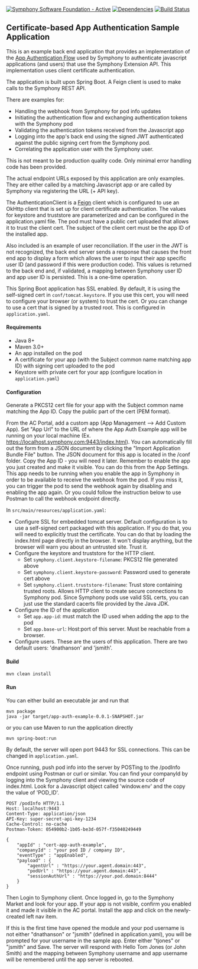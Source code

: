 [![Symphony Software Foundation - Active](https://cdn.rawgit.com/symphonyoss/contrib-toolbox/master/images/ssf-badge-incubating.svg)](https://symphonyoss.atlassian.net/wiki/display/FM/Incubating) [![Dependencies](https://www.versioneye.com/user/projects/58accf374ca76f00331ce1c0/badge.svg?style=flat-square)](https://www.versioneye.com/user/projects/58accf374ca76f00331ce1c0?child=summary) [![Build Status](https://travis-ci.org/symphonyoss/app-auth-example.svg?branch=master)](https://travis-ci.org/symphonyoss/app-auth-example)

## Certificate-based App Authentication Sample Application
This is an example back end application that provides an implementation of the 
[App Authentication Flow](https://extension-api.symphony.com/docs/application-authentication) used by
Symphony to authenticate javascript applications (and users) that use the Symphony Extension API.  This implementation
uses client certificate authentication.

The application is built upon Spring Boot.  A Feign client is used to make calls to the Symphony REST API.  

There are examples for:
* Handling the webhook from Symphony for pod info updates
* Initiating the authentication flow and exchanging authentication tokens with the Symphony pod
* Validating the authentication tokens received from the Javascript app
* Logging into the app's back end using the signed JWT authenticated against the public signing cert from the Symphony pod.
* Correlating the application user with the Symphony user.

This is not meant to be production quality code.  Only minimal error handling code has been provided.

The actual endpoint URLs exposed by this application are only examples. They are either called by a matching Javascript
app or are called by Symphony via registering the URL (+ API key).

The AuthenticationClient is a [Feign](https://github.com/OpenFeign/feign) client which is configured to use an
OkHttp client that is set up for client certificate authentication.  The values for keystore and truststore are
parameterized and can be configured in the application.yaml file.  The pod must have a public cert uploaded that allows
it to trust the client cert. The subject of the client cert must be the app ID of the installed app.

Also included is an example of user reconciliation.  If the user in the JWT is not recognized, the back
end server sends a response that causes the front end app to display a form which allows the user to input
their app specific user ID (and password if this were production code).  This values is returned to the back end
and, if validated, a mapping between Symphony user ID and app user ID is persisted.  This is a one-time operation.

This Spring Boot application has SSL enabled.  By default, it is using the self-signed cert in `conf/tomcat.keystore`. 
If you use this cert, you will need to configure your browser (or system) to trust the cert.  Or you
can change to use a cert that is signed by a trusted root.  This is configured in `application.yaml`.


#### Requirements
* Java 8+
* Maven 3.0+
* An app installed on the pod
* A certificate for your app (with the Subject common name matching app ID) with signing cert uploaded to the pod
* Keystore with private cert for your app (configure location in `application.yaml`)

#### Configuration
Generate a PKCS12 cert file for your app with the Subject common name matching the App ID.  Copy the public part of 
the cert (PEM format).

From the AC Portal, add a custom app (App Management --> Add Custom App). Set "App Url" to the URL of where the App Auth
Example app will be running on your local machine (Ex. https://localhost.symphony.com:9443/index.html). You can
automatically fill out the form from a JSON document by clicking the "Import Application Bundle File" button.  The JSON
document for this app is located in the /conf folder. Copy the App ID - you will need it later. Remember to enable the 
app you just created and make it visible.  You can do this from the App Settings.  This app needs to be running
when you enable the app in Symphony in order to be available to receive the webhook from the pod.  If you miss it, 
you can trigger the pod to send the webhook again by disabling and enabling the app again.  Or you could follow the
instruction below to use Postman to call the webhook endpoint directly.


In `src/main/resources/application.yaml`:
* Configure SSL for embedded tomcat server.  Default configuration is to use a self-signed cert packaged with this
application. If you do that, you will need to explicitly trust the certificate. You can do that by loading the index.html
page directly in the browser.  It won't display anything, but the browser will warn you about an untrusted site.  Trust it.
* Configure the keystore and truststore for the HTTP client.  
  * Set `symphony.client.keystore-filename`: PKCS12 file generated above
  * Set `symphony.client.keystore-password`: Password used to generate cert above
  * Set `symphony.client.truststore-filename`: Trust store containing trusted roots.  Allows HTTP client to create secure
    connections to Symphony pod. Since Symphony pods use valid SSL certs, you can just use the standard cacerts file
    provided by the Java JDK.
* Configure the ID of the application
  * Set `app.app-id`: must match the ID used when adding the app to the pod
  * Set `app.base-url`: Host:port of this server.  Must be reachable from a browser.
* Configure users. These are the users of this application. There are two default users: 'dnathanson' and 'jsmith'.
  
#### Build

```
mvn clean install
```

#### Run

You can either build an executable jar and run that
```
mvn package
java -jar target/app-auth-example-0.0.1-SNAPSHOT.jar
```
or you can use Maven to run the application directly
```
mvn spring-boot:run
```

By default, the server will open port 9443 for SSL connections.  This can be changed in `application.yaml`.

Once running, push pod info into the server by POSTing to the /podInfo endpoint using Postman or curl or similar. 
You can find your companyId by logging into the Symphony client and viewing the source code of index.html.  Look for a
Javascript object called 'window.env' and the copy the value of 'POD_ID'.

```
POST /podInfo HTTP/1.1
Host: localhost:9443
Content-Type: application/json
API-Key: super-secret-api-key-1234
Cache-Control: no-cache
Postman-Token: 054900b2-1b05-be3d-057f-f35040249449

{
	"appId" : "cert-app-auth-example",
	"companyId" : "your pod ID / company ID",
	"eventType" : "appEnabled",
	"payload" : {
		"agentUrl" : "https://your.agent.domain:443",
		"podUrl" : "https://your.agent.domain:443",
		"sessionAuthUrl" : "https://your.pod.domain:8444"
	}
}
```

Then Login to Symphony client.  Once logged in, go to the Symphony Market and look for your app. If your app is not 
visible, confirm you enabled it and made it visible in the AC portal. Install the app and click on the newly-created 
left nav item.

If this is the first time have opened the module and
your pod username is not either "dnathanson" or "jsmith" (defined in application.yaml), you will be prompted
for your username in the sample app.  Enter either "tjones" or "jsmith" and Save.  The server will
respond with Hello Tom Jones (or John Smith) and the mapping between Symphony username
and app username will be remembered until the app server is rebooted.

